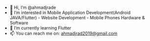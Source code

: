 - 👋 Hi, I’m @ahmadjrade
- 👀 I’m interested in Mobile Application Development(Android JAVA/Flutter) - Website Development - Mobile Phones Hardware & Software
- 🌱 I’m currently learning Flutter 
- 📫 You can reach me on: ahmadjrad2019@gmail.com
<!---
ahmadjrade/ahmadjrade is a ✨ special ✨ repository because its `README.md` (this file) appears on your GitHub profile.
You can click the Preview link to take a look at your changes.
--->
